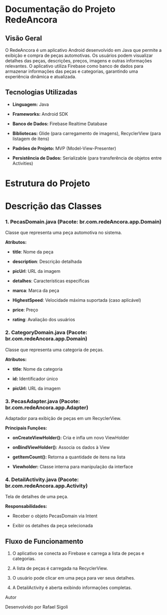 # Documentação do Projeto RedeAncora

## Visão Geral

O RedeAncora é um aplicativo Android desenvolvido em Java que permite a exibição e compra de peças automotivas. Os usuários podem visualizar detalhes das peças, descrições, preços, imagens e outras informações relevantes. O aplicativo utiliza Firebase como banco de dados para armazenar informações das peças e categorias, garantindo uma experiência dinâmica e atualizada.

## Tecnologias Utilizadas

- **Linguagem:** Java

- **Frameworks:** Android SDK
  
- **Banco de Dados:** Firebase Realtime Database

- **Bibliotecas:** Glide (para carregamento de imagens), RecyclerView (para listagem de itens)

- **Padrões de Projeto:** MVP (Model-View-Presenter)

- **Persistência de Dados:** Serializable (para transferência de objetos entre Activities)

# Estrutura do Projeto

# Descrição das Classes

### **1. PecasDomain.java** (Pacote: br.com.redeAncora.app.Domain)

Classe que representa uma peça automotiva no sistema.

**Atributos:**

- **title**: Nome da peça

- **description**: Descrição detalhada

- **picUrl**: URL da imagem

- **detalhes**: Características específicas

- **marca**: Marca da peça

- **HighestSpeed**: Velocidade máxima suportada (caso aplicável)

- **price**: Preço

- **rating**: Avaliação dos usuários

### **2. CategoryDomain.java** (Pacote: br.com.redeAncora.app.Domain)

Classe que representa uma categoria de peças.

**Atributos:**

- **title**: Nome da categoria

- **id:** Identificador único

- **picUrl:** URL da imagem

### **3. PecasAdapter.java** (Pacote: br.com.redeAncora.app.Adapter)

Adaptador para exibição de peças em um RecyclerView.

**Principais Funções:**

- **onCreateViewHolder():** Cria e infla um novo ViewHolder

- **onBindViewHolder():** Associa os dados à View

- **getItemCount():** Retorna a quantidade de itens na lista

- **Viewholder:** Classe interna para manipulação da interface

### **4. DetailActivity.java** (Pacote: br.com.redeAncora.app.Activity)

Tela de detalhes de uma peça.

**Responsabilidades:**

- Receber o objeto PecasDomain via Intent

- Exibir os detalhes da peça selecionada

## Fluxo de Funcionamento

1. O aplicativo se conecta ao Firebase e carrega a lista de peças e categorias.

2. A lista de peças é carregada na RecyclerView.

3. O usuário pode clicar em uma peça para ver seus detalhes.

4. A DetailActivity é aberta exibindo informações completas.

Autor

Desenvolvido por Rafael Sigoli

